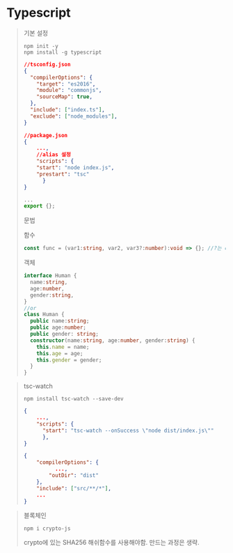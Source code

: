 # Typescript

> 기본 설정
>
> ```node
> npm init -y
> npm install -g typescript
> ```
>
> ```json
> //tsconfig.json
> {
>   "compilerOptions": {
>     "target": "es2016",
>     "module": "commonjs",
>     "sourceMap": true,
>   },
>   "include": ["index.ts"],
>   "exclude": ["node_modules"],
> }
> ```
>
> ```json
> //package.json
> {
>     ...,
>     //alias 설정
>     "scripts": {
>     "start": "node index.js",
>     "prestart": "tsc"
>   	}
> }
> ```
>
> ```typescript
> ...
> export {};
> ```
>
> 문법
>
> 함수
>
> ```typescript
> const func = (var1:string, var2, var3?:number):void => {}; //?는 optional
> ```
>
> 객체
>
> ```typescript
> interface Human {
>   name:string,
>   age:number,
>   gender:string,
> }
> //or
> class Human {
>   public name:string;
>   public age:number;
>   public gender: string;
>   constructor(name:string, age:number, gender:string) {
>     this.name = name;
>     this.age = age;
>     this.gender = gender;
>   }
> }
> ```



> tsc-watch
>
> ```node
> npm install tsc-watch --save-dev
> ```
>
> ```json
> {
>     ...,
>     "scripts": {
>     	"start": "tsc-watch --onSuccess \"node dist/index.js\""
>   	},
> }
> ```
>
> ```json
> {
>     "compilerOptions": {
>       	...,
>         "outDir": "dist"
>     },
>     "include": ["src/**/*"],
>     ...
> }
> ```



> 블록체인
>
> ```node
> npm i crypto-js
> ```
>
> crypto에 있는 SHA256 해쉬함수를 사용해야함. 만드는 과정은 생략.

